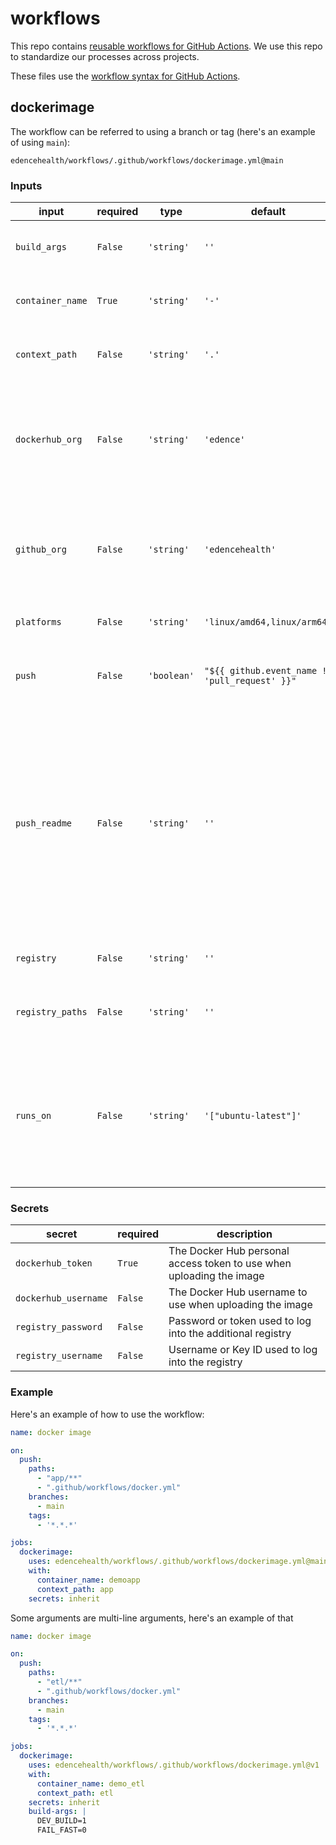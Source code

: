 # workflows

This repo contains [reusable workflows for GitHub Actions](https://docs.github.com/en/actions/using-workflows/reusing-workflows). We use this repo to standardize our processes across projects.

These files use the [workflow syntax for GitHub Actions](https://docs.github.com/en/actions/using-workflows/workflow-syntax-for-github-actions).

## dockerimage

The workflow can be referred to using a branch or tag (here's an example of using `main`):

```
edencehealth/workflows/.github/workflows/dockerimage.yml@main
```

### Inputs

input            | required | type        | default                                        | description
---------------- | -------- | ----------- | ---------------------------------------------- | ---------------------------------------------------------------------------------------------------------------------------------------------------------------------------------------------------------------------------------------------------------------------------------------------------------------------------------------------------------------------------------------------------
`build_args`     | `False`  | `'string'`  | `''`                                           | Additional build arguments in `KEY=VALUE` format, preferrably one per line
`container_name` | `True`   | `'string'`  | `'-'`                                          | The base name of the docker container; e.g. just the "xyz" part of "edence/xyz:latest"
`context_path`   | `False`  | `'string'`  | `'.'`                                          | The path (relative within the repo) of the directory that contains the Dockerfile
`dockerhub_org`  | `False`  | `'string'`  | `'edence'`                                     | The Docker Hub organization name or username where the image should be uploaded; e.g. just the "edence" part of "edence/xyz:latest"; leave blank to skip the normal Docker Hub tag
`github_org`     | `False`  | `'string'`  | `'edencehealth'`                               | The GitHub organization name or username where the image should be uploaded; e.g. just the "edencehealth" part of "edencehealth/xyz:latest"; leave blank to skip the normal GitHub tag
`platforms`      | `False`  | `'string'`  | `'linux/amd64,linux/arm64'`                    | The comma-separated target platform(s) to use when building the image
`push`           | `False`  | `'boolean'` | `"${{ github.event_name != 'pull_request' }}"` | Whether to push the image to the container registries (building without pushing may be useful as a PR check)
`push_readme`    | `False`  | `'string'`  | `''`                                           | Path of the README file to push to Docker Hub. This runs only if the dockerhub_org and container_name inputs are non-empty. The Docker Hub repo\'s long_description will be set to the contents of the given readme file. The Docker Hub short description will be set from the GitHub repo\'s description. This only runs if the "latest" image tag would be updated. (example value: "README.md")
`registry`       | `False`  | `'string'`  | `''`                                           | Server address of an additional Docker registry to log into
`registry_paths` | `False`  | `'string'`  | `''`                                           | Additional registry paths, preferrably one per line (for example "docker.io/bitnami/redis" without ":latest")
`runs_on`        | `False`  | `'string'`  | `'["ubuntu-latest"]'`                          | Quoted JSON string specifying a list of Workflow Runner machine types/labels to run the job on (note the variable name contains an underscore not a dash) - the value is processed using `fromJson`; example self-hosted runner value "[\'self-hosted\', \'linux\']"

### Secrets

secret               | required | description
-------------------- | -------- | --------------------------------------------------------------------
`dockerhub_token`    | `True`   | The Docker Hub personal access token to use when uploading the image
`dockerhub_username` | `False`  | The Docker Hub username to use when uploading the image
`registry_password`  | `False`  | Password or token used to log into the additional registry
`registry_username`  | `False`  | Username or Key ID used to log into the registry

### Example

Here's an example of how to use the workflow:

```yaml
name: docker image

on:
  push:
    paths:
      - "app/**"
      - ".github/workflows/docker.yml"
    branches:
      - main
    tags:
      - '*.*.*'

jobs:
  dockerimage:
    uses: edencehealth/workflows/.github/workflows/dockerimage.yml@main
    with:
      container_name: demoapp
      context_path: app
    secrets: inherit
```

Some arguments are multi-line arguments, here's an example of that

```yaml
name: docker image

on:
  push:
    paths:
      - "etl/**"
      - ".github/workflows/docker.yml"
    branches:
      - main
    tags:
      - '*.*.*'

jobs:
  dockerimage:
    uses: edencehealth/workflows/.github/workflows/dockerimage.yml@v1
    with:
      container_name: demo_etl
      context_path: etl
    secrets: inherit
    build-args: |
      DEV_BUILD=1
      FAIL_FAST=0
```
